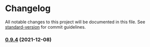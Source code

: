 # Changelog

All notable changes to this project will be documented in this file. See [standard-version](https://github.com/conventional-changelog/standard-version) for commit guidelines.

### [0.9.4](https://github.com/DTStack/monaco-sql-languages/compare/v0.9.3...v0.9.4) (2021-12-08)
